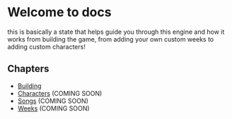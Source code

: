 # Welcome to docs

this is basically a state that helps guide you through this engine and how it works from building the game, from adding your own custom weeks to adding custom characters!

## Chapters
- [Building]()
- [Characters]() (COMING SOON)
- [Songs]() (COMING SOON)
- [Weeks]() (COMING SOON)